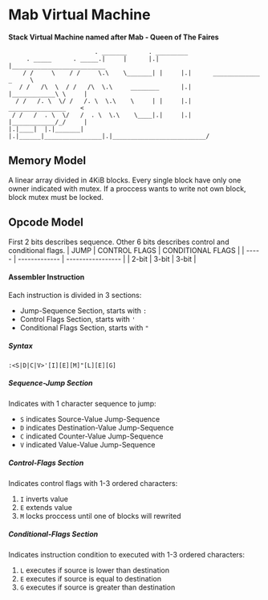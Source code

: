 # Mab Virtual Machine
**Stack Virtual Machine named after Mab - Queen of The Faires**
```text
                        . _______      . _________
     . _____      . _____.|     |      |.|       |__________________________
    / /     \    / /     \.\    \_______| |     |.|      _____________ _     \
   / /   /\  \  / /   /\  \.\     ________      |.|      |____________\ \     |
  / /   /. \  \/ /   /. \  \.\    \     | |     |.|      ________________    <
 / /   /  . \  \/   /  . \  \.\    \____|.|     |.|      |____________/_/     |
|.|____|  |.|_______| |.|______|________________|.|__________________________/
```

## Memory Model
A linear array divided in 4KiB blocks.
Every single block have only one owner indicated with mutex.
If a proccess wants to write not own block, block mutex must be locked.

## Opcode Model
First 2 bits describes sequence.
Other 6 bits describes control and conditional flags.
| JUMP  | CONTROL FLAGS | CONDITIONAL FLAGS |
| ----- | ------------- | ----------------- |
| 2-bit | 3-bit         | 3-bit             |

#### Assembler Instruction
Each instruction is divided in 3 sections:
- Jump-Sequence Section, starts with `:`
- Control Flags Section, starts with `'`
- Conditional Flags Section, starts with `"`

##### Syntax
```
:<S|D|C|V>'[I][E][M]"[L][E][G]
```

##### Sequence-Jump Section
Indicates with 1 character sequence to jump:
- `S` indicates Source-Value Jump-Sequence
- `D` indicates Destination-Value Jump-Sequence
- `C` indicated Counter-Value Jump-Sequence
- `V` indicated Value-Value Jump-Sequence

##### Control-Flags Section
Indicates control flags with 1-3 ordered characters:
1. `I` inverts value
2. `E` extends value
3. `M` locks proccess until one of blocks will rewrited

##### Conditional-Flags Section
Indicates instruction condition to executed with 1-3 ordered characters:
1. `L` executes if source is lower than destination
2. `E` executes if source is equal to destination
3. `G` executes if source is greater than destination